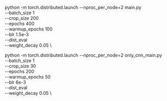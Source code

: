 
python -m torch.distributed.launch --nproc_per_node=2 main.py \
    --batch_size 1 \
    --crop_size 200 \
    --epochs 400 \
    --warmup_epochs 100 \
    --blr 1.5e-3 \
    --dist_eval \
    --weight_decay 0.05 \


python -m torch.distributed.launch --nproc_per_node=2 only_cnn_main.py     
--batch_size 1     
--crop_size 30     
--epochs 200     
--warmup_epochs 50     
--blr 6e-3     
--dist_eval     
--weight_decay 0.05 \
